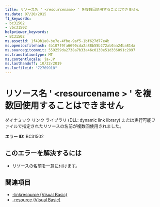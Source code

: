```yaml
---
title: リソース名 ' <resourcename> ' を複数回使用することはできません
ms.date: 07/20/2015
f1_keywords:
- bc31502
- vbc31502
helpviewer_keywords:
- BC31502
ms.assetid: 1f49b1a0-be7e-4fbe-9af5-1bf627d77e4b
ms.openlocfilehash: 4b107f9fa6690cda2a88b55b272ab0aa24ba814a
ms.sourcegitcommit: 559259da2738a7b33a46c0130e51d336091c2097
ms.translationtype: MT
ms.contentlocale: ja-JP
ms.lasthandoff: 10/22/2019
ms.locfileid: "72769918"
---
```

# <a name="resource-name-resourcename-cannot-be-used-more-than-once"></a>リソース名 ' \<resourcename > ' を複数回使用することはできません
ダイナミック リンク ライブラリ (DLL: dynamic link library) または実行可能ファイルで指定されたリソースの名前が複数回使用されました。  
  
 **エラー ID:** BC31502  
  
## <a name="to-correct-this-error"></a>このエラーを解決するには  
  
- リソースの名前を一意に付けます。  
  
## <a name="see-also"></a>関連項目

- [-linkresource (Visual Basic)](../../visual-basic/reference/command-line-compiler/linkresource.md)
- [-resource (Visual Basic)](../../visual-basic/reference/command-line-compiler/resource.md)
